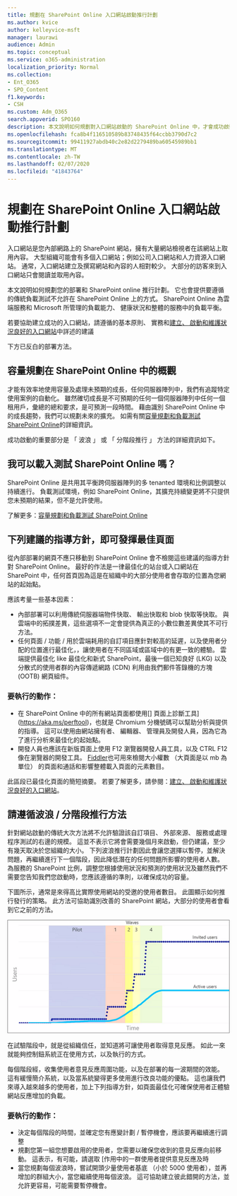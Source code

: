 ```yaml
---
title: 規劃在 SharePoint Online 入口網站啟動推行計劃
ms.author: kvice
author: kelleyvice-msft
manager: laurawi
audience: Admin
ms.topic: conceptual
ms.service: o365-administration
localization_priority: Normal
ms.collection:
- Ent_O365
- SPO_Content
f1.keywords:
- CSH
ms.custom: Adm_O365
search.appverid: SPO160
description: 本文說明如何規劃對入口網站啟動的 SharePoint Online 中，才會成功啟動步驟
ms.openlocfilehash: fca8b4f116510589b83748435f64ccbb3790d7c2
ms.sourcegitcommit: 99411927abdb40c2e82d2279489ba60545989bb1
ms.translationtype: MT
ms.contentlocale: zh-TW
ms.lasthandoff: 02/07/2020
ms.locfileid: "41843764"
---
```

# <a name="planning-your-portal-launch-roll-out-plan-in-sharepoint-online"></a>規劃在 SharePoint Online 入口網站啟動推行計劃

入口網站是您內部網路上的 SharePoint 網站，擁有大量網站檢視者在該網站上取用內容。 大型組織可能會有多個入口網站；例如公司入口網站和人力資源入口網站。 通常，入口網站建立及撰寫網站和內容的人相對較少。 大部分的訪客來到入口網站只會閱讀並取用內容。

本文說明如何規劃您的部署和 SharePoint online 推行計劃。 它也會提供要遵循的傳統負載測試不允許在 SharePoint Online 上的方式。 SharePoint Online 為雲端服務和 Microsoft 所管理的負載能力、 健康狀況和整體的服務中的負載平衡。

若要協助建立成功的入口網站，請遵循的基本原則、 實務和[建立、 啟動和維護狀況良好的入口網站](https://go.microsoft.com/fwlink/?linkid=2105838)中詳述的建議 

下方已反白的部署方法。

## <a name="overview-of-capacity-planning-in-sharepoint-online"></a>容量規劃在 SharePoint Online 中的概觀
才能有效率地使用容量及處理未預期的成長，任何伺服器陣列中，我們有追蹤特定使用案例的自動化。 雖然確切成長是不可預期的任何一個伺服器陣列中任何一個租用戶，彙總的總和要求，是可預測一段時間。 藉由識別 SharePoint Online 中的成長趨勢，我們可以規劃未來的擴充。 如需有關[容量規劃和負載測試 SharePoint Online](https://docs.microsoft.com/office365/enterprise/capacity-planning-and-load-testing-sharepoint-online)的詳細資訊。

成功啟動的重要部分是 「 波浪 」 或 「 分階段推行 」 方法的詳細資訊如下。 

## <a name="can-i-load-test-sharepoint-online"></a>我可以載入測試 SharePoint Online 嗎？
SharePoint Online 是共用其平衡跨伺服器陣列的多 tenanted 環境和比例調整以持續進行。 負載測試環境，例如 SharePoint Online，其擴充持續變更將不只提供您未預期的結果，但不是允許使用。 

了解更多：[容量規劃和負載測試 SharePoint Online](https://docs.microsoft.com/office365/enterprise/capacity-planning-and-load-testing-sharepoint-online)

## <a name="optimize-pages-by-following-recommended-guidelines"></a>下列建議的指導方針，即可發揮最佳頁面
從內部部署的網頁不應只移動到 SharePoint Online 會不檢閱這些建議的指導方針對 SharePoint Online。 最好的作法是一律最佳化的站台或入口網站在 SharePoint 中，任何首頁因為這是在組織中的大部分使用者會存取的位置為您網站的起始點。

應該考量一些基本因素：
- 內部部署可以利用傳統伺服器端物件快取、 輸出快取和 blob 快取等快取。 與雲端中的拓撲差異，這些選項不一定會提供為真正的小數位數差異使其不可行方法。
- 任何頁面 / 功能 / 用於雲端耗用的自訂項目應針對較高的延遲，以及使用者分配的位置進行最佳化，，讓使用者在不同區域或區域中的有更一致的體驗。 雲端提供最佳化 like 最佳化和新式 SharePoint，最後一個已知良好 (LKG) 以及分散式的使用者群的內容傳遞網路 (CDN) 利用由我們郵件答錄機的方塊 (OOTB) 網頁組件。

### <a name="what-to-do"></a>要執行的動作：
 - 在 SharePoint Online 中的所有網站頁面都使用[] 頁面上診斷工具](https://aka.ms/perftool)，也就是 Chromium 分機號碼可以幫助分析與提供的指導。 這可以使用由網站擁有者、 編輯器、 管理員及開發人員，因為它為了進行分析來最佳化的起始點。
 - 開發人員也應該在新版頁面上使用 F12 瀏覽器開發人員工具，以及 CTRL F12 像在瀏覽器的開發工具。 [Fiddler](https://www.telerik.com/download/fiddler)也可用來檢閱大小權數 （大頁面是以 mb 為單位） 的頁面和通話和影響整體載入頁面的元素數目。 

此區段已最佳化頁面的簡短摘要。  若要了解更多，請參閱：[建立、 啟動和維護狀況良好的入口網站](https://go.microsoft.com/fwlink/?linkid=2105838)。

## <a name="follow-a-wave--phased-roll-out-approach"></a>請遵循波浪 / 分階段推行方法
針對網站啟動的傳統大次方法將不允許驗證該自訂項目、 外部來源、 服務或處理程序測試的右邊的規模。 這並不表示它將會需要幾個月來啟動，但仍建議，至少有幾天取決於您組織的大小。 下列波浪推行計劃因此會讓您選擇以暫停，並解決問題，再繼續進行下一個階段，因此降低潛在的任何問題所影響的使用者人數。 為服務的 SharePoint 比例，調整您根據使用狀況和預測的使用狀況及雖然我們不需要您告知我們您啟動時，您應該遵循的準則，以確保成功的容量。
  
下圖所示，通常是來得高比實際使用網站的受邀的使用者數目。 此圖顯示如何推行發行的策略。 此方法可協助識別改善的 SharePoint 網站，大部分的使用者會看到它之前的方法。
  
![顯示受邀和作用中使用者的圖形](media/0bc14a20-9420-4986-b9b9-fbcd2c6e0fb9.png)
  
在試驗階段中，就是從組織信任，並知道將可讓使用者取得意見反應。 如此一來就能夠控制鈕系統正在使用方式，以及執行的方式。
  
每個階段經，收集使用者意見反應周圍功能，以及在部署的每一波期間的效能。 這有緩慢簡介系統，以及當系統變得更多使用進行改良功能的優點。 這也讓我們來導入越來越多的使用者，加上下列指導方針，如頁面最佳化可確保使用者正體驗網站反應增加的負載。

### <a name="what-to-do"></a>要執行的動作：
- 決定每個階段的時間，並確定您有應變計劃 / 暫停機會，應該要再繼續進行調整
- 規劃您第一組您想要啟用的使用者，您需要以確保您收到的意見反應向前移動。 這表示，有可能，請選取 [作用中的一群使用者提供意見反應及時
- 當您規劃每個波浪時，嘗試開頭少量使用者基底 （小於 5000 使用者），並再增加的群組大小，當您繼續使用每個波浪。 這可協助建立彼此錯開的方法，並允許更容易，可能需要暫停機會。

